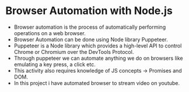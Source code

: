 # Browser Automation with Node.js

- Browser automation is the process of automatically performing operations on a web browser.
- Browser Automation can be done using Node library Puppeteer.
- Puppeteer is a Node library which provides a high-level API to control Chrome or Chromium over the DevTools Protocol. 
- Through puppeteer we can automate anything we do on browsers like emulating a key press, a click etc.
- This activity also requires knowledge of JS concepts -> Promises and DOM.
- In this project i have automated browser to stream video on youtube.
